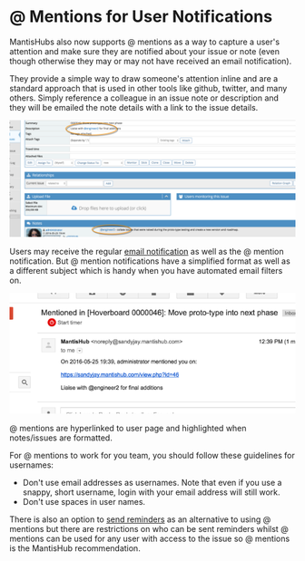 # @ Mentions for User Notifications

MantisHubs also now supports @ mentions as a way to capture a user's attention and make sure they are notified about your issue or note (even though otherwise they may or may not have received an email notification). 

They provide a simple way to draw someone's attention inline and are a standard approach that is used in other tools like github, twitter, and many others. Simply reference a colleague in an issue note or description and they will be emailed the note details with a link to the issue details.  

 ![](./images/mention_notifications_1.png)

Users may receive the regular [email notification](/issue_management/config_email_notifs) as well as the @ mention notification. But @ mention notifications have a simplified format as well as a different subject which is handy when you have automated email filters on.

 ![](./images/mention_notifications_2.png)

@ mentions are hyperlinked to user page and highlighted when notes/issues are formatted. 

For @ mentions to work for you team, you should follow these guidelines for usernames:

- Don't use email addresses as usernames.  Note that even if you use a snappy, short username, login with your email address will still work.
- Don't use spaces in user names.

There is also an option to [send reminders](/issue_management/issue_reminders) as an alternative to using @ mentions but there are restrictions on who can be sent reminders whilst @ mentions can be used for any user with access to the issue so @ mentions is the MantisHub recommendation.